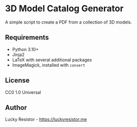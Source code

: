 # 3D Model Catalog Generator

A simple script to create a PDF from a collection of 3D models.

## Requirements

- Python 3.10+
- Jinja2
- LaTeX with several additional packages
- ImageMagick, installed with `convert`

## License

CC0 1.0 Universal

## Author

Lucky Resistor - https://luckyresistor.me
